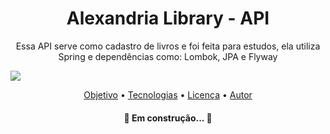 <h1 align="center">Alexandria Library - API</h1>

<p align="center">Essa API serve como cadastro de livros e foi feita para estudos, ela utiliza Spring e dependências como: Lombok, JPA e Flyway</p>
<img src="https://img.shields.io/badge/version-1.0-blue">

<p align="center">
 <a href="#objetivo">Objetivo</a> •
 <a href="#tecnologias">Tecnologias</a> • 
 <a href="#licenc-a">Licença</a> • 
 <a href="#autor">Autor</a>
</p>

<h4 align="center"> 
	🚧 Em construção...  🚧
</h4>
